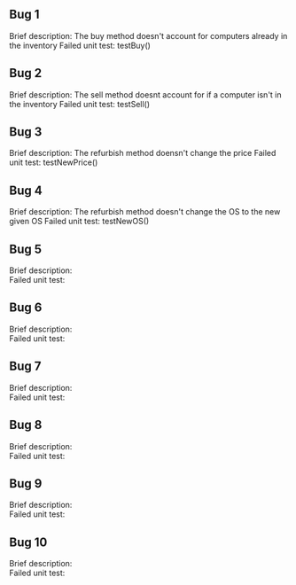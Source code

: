 ## Bug 1
Brief description:  The buy method doesn't account for computers already in the inventory
Failed unit test: testBuy()

## Bug 2
Brief description:  The sell method doesnt account for if a computer isn't in the inventory
Failed unit test: testSell()

## Bug 3
Brief description:  The refurbish method doensn't change the price
Failed unit test: testNewPrice()

## Bug 4
Brief description:  The refurbish method doesn't change the OS to the new given OS
Failed unit test: testNewOS()

## Bug 5
Brief description:  
Failed unit test: 

## Bug 6
Brief description:  
Failed unit test: 

## Bug 7
Brief description:  
Failed unit test: 

## Bug 8
Brief description:  
Failed unit test: 

## Bug 9
Brief description:  
Failed unit test: 

## Bug 10
Brief description:  
Failed unit test: 